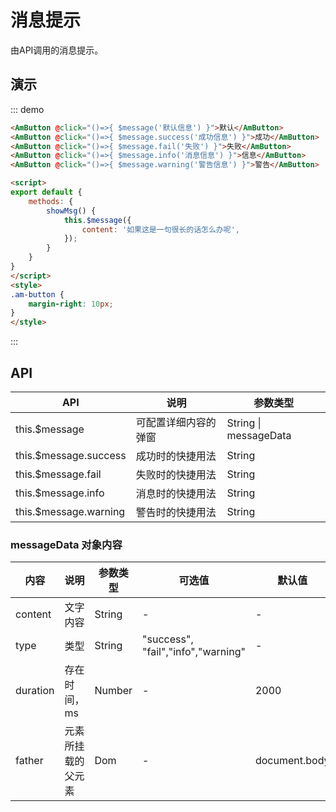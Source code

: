 # 消息提示
由API调用的消息提示。

## 演示
::: demo
``` html
<AmButton @click="()=>{ $message('默认信息') }">默认</AmButton>
<AmButton @click="()=>{ $message.success('成功信息') }">成功</AmButton>
<AmButton @click="()=>{ $message.fail('失败') }">失败</AmButton>
<AmButton @click="()=>{ $message.info('消息信息') }">信息</AmButton>
<AmButton @click="()=>{ $message.warning('警告信息') }">警告</AmButton>

<script>
export default {
    methods: {
        showMsg() {
            this.$message({
                content: '如果这是一句很长的话怎么办呢',
            });
        }
    }
}
</script>
<style>
.am-button {
    margin-right: 10px;
}
</style>
```
:::


## API
| API      | 说明 | 参数类型 |
| --------- | ----- | ------------ |
| this.$message | 可配置详细内容的弹窗     | String \| messageData |
| this.$message.success | 成功时的快捷用法 | String |
| this.$message.fail | 失败时的快捷用法 | String |
| this.$message.info | 消息时的快捷用法 | String |
| this.$message.warning | 警告时的快捷用法 | String |

### messageData 对象内容
| 内容      | 说明 | 参数类型 | 可选值 | 默认值 |
| ---------| --------- | ----- | --- | --- |
| content  | 文字内容 | String | - | - |
| type  | 类型 | String | "success", "fail","info","warning" | - |
| duration | 存在时间，ms | Number | - | 2000 |
| father | 元素所挂载的父元素 | Dom | - | document.body |
